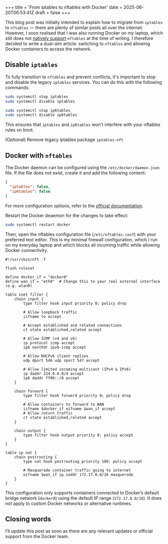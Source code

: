 +++
title = 'From iptables to nftables with Docker'
date = 2025-06-20T06:53:41Z
draft = false
+++

This blog post was initially intended to explain how to migrate from `iptables` to `nftables` — there are plenty of similar posts all over the internet. However, I soon realised that I was also running Docker on my laptop, which still does not [natively support](https://github.com/docker/for-linux/issues/1472) `nftables` at the time of writing.
I therefore decided to write a dual-aim article: switching to `nftables` and allowing Docker containers to access the network.

## Disable `iptables`

To fully transition to `nftables` and prevent conflicts, it's important to stop and disable the legacy `iptables` services. You can do this with the following commands:

```sh
sudo systemctl stop iptables
sudo systemctl disable iptables

sudo systemctl stop ip6tables
sudo systemctl disable ip6tables
```

This ensures that `iptables` and `ip6tables` won't interfere with your nftables rules on boot.

(Optional) Remove legacy iptables package `iptables-nft`

## Docker with `nftables`

The Docker daemon can be configured using the `/etc/docker/daemon.json` file. If the file does not exist, create it and add the following content:

```json
{
  "iptables": false,
  "ip6tables": false
}
```

For more configuration options, refer to the [official documentation](https://docs.docker.com/engine/daemon/).

Restart the Docker deaemon for the changes to take effect:

```sh
sudo systemctl restart docker
```

Then, open the nftables configuration file (`/etc/nftables.conf`) with your preferred text editor.
This is my minimal firewall configuration, which I run on my everyday laptop and which blocks all incoming traffic while allowing Docker connectivity.
```nft
#!/usr/sbin/nft -f

flush ruleset

define docker_if = "docker0"
define wan_if = "eth0"  # Change this to your real external interface (e.g. wlan0)

table inet filter {
    chain input {
        type filter hook input priority 0; policy drop

        # Allow loopback traffic
        iifname lo accept

        # Accept established and related connections
        ct state established,related accept

        # Allow ICMP (v4 and v6)
        ip protocol icmp accept
        ip6 nexthdr ipv6-icmp accept

        # Allow DHCPv6 client replies
        udp dport 546 udp sport 547 accept

        # Allow limited incoming multicast (IPv4 & IPv6)
        ip daddr 224.0.0.0/4 accept
        ip6 daddr ff00::/8 accept
    }

    chain forward {
        type filter hook forward priority 0; policy drop

        # Allow containers to forward to WAN
        iifname $docker_if oifname $wan_if accept
        # Allow return traffic
        ct state established,related accept
    }

    chain output {
        type filter hook output priority 0; policy accept
    }
}

table ip nat {
    chain postrouting {
        type nat hook postrouting priority 100; policy accept

        # Masquerade container traffic going to internet
        oifname $wan_if ip saddr 172.17.0.0/16 masquerade
    }
}
```

This configuration only supports containers connected to Docker’s default bridge network (`docker0`) using the default IP range (`172.17.0.0/16`). It does not apply to custom Docker networks or alternative runtimes.

## Closing words

I’ll update this post as soon as there are any relevant updates or official support from the Docker team.
